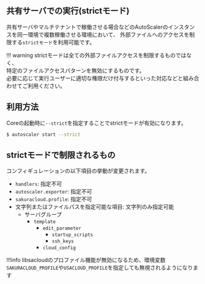 ## 共有サーバでの実行(strictモード)

共有サーバやマルチテナントで稼働させる場合などのAutoScalerのインスタンスを同一環境で複数稼働させる環境において、
外部ファイルへのアクセスを制限する`strictモード`を利用可能です。  

!!! warning
    strictモードは全ての外部ファイルアクセスを制限するものではなく、  
    特定のファイルアクセスパターンを無効にするものです。  
    必要に応じて実行ユーザーに適切な権限だけ付与するといった対応などと組み合わせてご利用ください。

## 利用方法

Coreの起動時に`--strict`を指定することでstrictモードが有効になります。

```bash
$ autoscaler start --strict
```

## strictモードで制限されるもの

コンフィギュレーションの以下項目の挙動が変更されます。

- `handlers`: 指定不可
- `autoscaler.exporter`: 指定不可
- `sakuracloud.profile`: 指定不可
- 文字列またはファイルパスを指定可能な項目: 文字列のみ指定可能
    - サーバグループ
        - `template`
            - `edit_parameter`
                - `startup_scripts` 
                - `ssh_keys`
            - `cloud_config`

!!!info
  libsacloudのプロファイル機能が無効になるため、環境変数`SAKURACLOUD_PROFILE`や`USACLOUD_PROFILE`を指定しても無視されるようになります